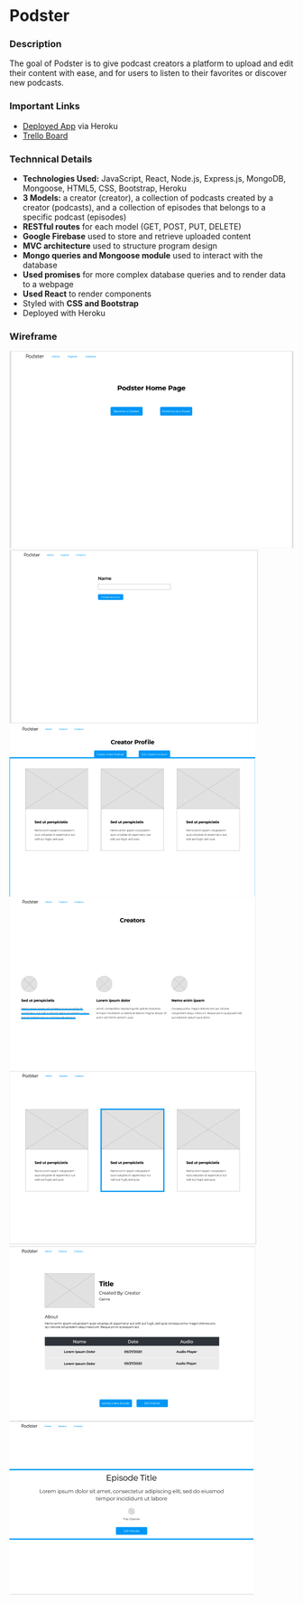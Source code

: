 # Podster   

### Description

The goal of Podster is to give podcast creators a platform to upload and edit their content with ease, and for users to listen to their favorites or discover new podcasts. 

### Important Links

* [Deployed App]() via Heroku
* [Trello Board](https://trello.com/b/tYkyXkAx/podster)


### Technnical Details

* __Technologies Used:__ JavaScript, React, Node.js, Express.js, MongoDB, Mongoose, HTML5, CSS, Bootstrap, Heroku
* __3 Models:__ a creator (creator), a collection of podcasts created by a creator (podcasts), and a collection of episodes that belongs to a specific podcast (episodes)
* __RESTful routes__ for each model (GET, POST, PUT, DELETE) 
* __Google Firebase__ used to store and retrieve uploaded content
* __MVC architecture__ used to structure program design
* __Mongo queries and Mongoose module__ used to interact with the database
* __Used promises__ for more complex database queries and to render data to a webpage
* __Used React__ to render components
* Styled with __CSS and Bootstrap__
* Deployed with Heroku


### Wireframe
![Wireframe 1](/images/wireframes/homepage.png)
![Wireframe 2](/images/wireframes/newCreator.png)
![Wireframe 3](/images/wireframes/creatorProfile.png)
![Wireframe 4](/images/wireframes/creatorList.png)
![Wireframe 5](/images/wireframes/explorePage.png)
![Wireframe 6](/images/wireframes/singlePodcast.png)
![Wireframe 7](/images/wireframes/singleEpisode.png)